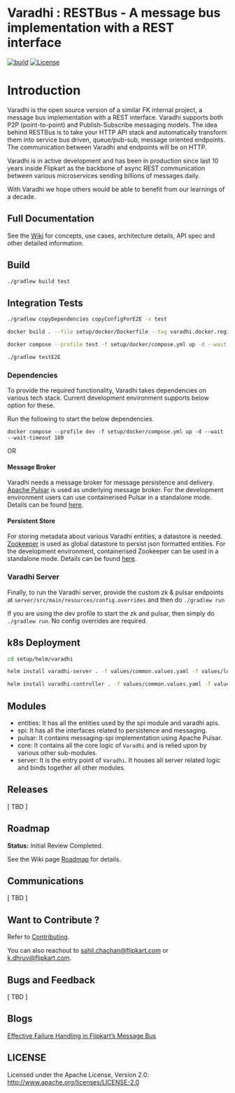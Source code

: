 # Varadhi : RESTBus - A message bus implementation with a REST interface

[![build](https://github.com/flipkart-incubator/varadhi/actions/workflows/gradlebuild.yml/badge.svg?branch=master)](https://github.com/flipkart-incubator/varadhi/actions/workflows/gradlebuild.yml)
[![License](https://img.shields.io/badge/License-Apache_2.0-blue.svg)](https://opensource.org/licenses/Apache-2.0)

# Introduction

Varadhi is the open source version of a similar FK internal project, a message bus implementation with a REST interface.
Varadhi supports both P2P (point-to-point) and Publish-Subscribe messaging models. The idea behind RESTBus is to take
your HTTP API stack and automatically transform them into service bus driven, queue/pub-sub, message oriented endpoints.
The communication between Varadhi and endpoints will be on HTTP.

Varadhi is in active development and has been in production since last 10 years inside Flipkart as the backbone of async
REST communication between various microservices sending billions of messages daily.

With Varadhi we hope others would be able to benefit from our learnings of a decade.

## Full Documentation

See the [Wiki](https://github.com/flipkart-incubator/varadhi/wiki/) for concepts, use cases, architecture details, API
spec and other detailed information.

## Build

```bash
./gradlew build test
```

## Integration Tests

```bash
./gradlew copyDependencies copyConfigForE2E -x test

docker build . --file setup/docker/Dockerfile --tag varadhi.docker.registry/varadhi:latest --build-arg

docker compose --profile test -f setup/docker/compose.yml up -d --wait --wait-timeout 180

./gradlew testE2E
```

### Dependencies

To provide the required functionality, Varadhi takes dependencies on various tech stack.
Current development environment supports below option for these.

Run the following to start the below dependencies.

```docker compose --profile dev -f setup/docker/compose.yml up -d --wait --wait-timeout 180```

OR

#### Message Broker

Varadhi needs a message broker for message persistence and delivery. [Apache Pulsar](https://pulsar.apache.org/) is used
as underlying message broker. For the development environment users can use containerised Pulsar in a standalone mode.
Details can be found [here](https://pulsar.apache.org/docs/3.0.x/standalone-docker/).

#### Persistent Store

For storing metadata about various Varadhi entities, a datastore is needed. [Zookeeper](https://zookeeper.apache.org/)
is used as global datastore to persist json formatted entities. For the development environment, containerised Zookeeper
can be
used in a standalone mode. Details can be found [here](https://hub.docker.com/_/zookeeper).

### Varadhi Server

Finally, to run the Varadhi server, provide the custom zk & pulsar endpoints at `server/src/main/resources/config.overrides` and then do
```./gradlew run```

If you are using the dev profile to start the zk and pulsar, then simply do `./gradlew run`. No config overrides are required.

## k8s Deployment

```bash
cd setup/helm/varadhi

helm install varadhi-server . -f values/common.values.yaml -f values/local.server.values.yaml

helm install varadhi-controller . -f values/common.values.yaml -f values/local.controller.values.yaml
```

## Modules

- entities: It has all the entities used by the spi module and varadhi apis.
- spi: It has all the interfaces related to persistence and messaging.
- pulsar: It contains messaging-spi implementation using Apache Pulsar.
- core: It contains all the core logic of `Varadhi` and is relied upon by various other sub-modules.
- server: It is the entry point of `Varadhi`. It houses all server related logic and binds together all other modules.

## Releases

[ TBD ]

## Roadmap

**Status:** Initial Review Completed.

See the Wiki page [Roadmap](https://github.com/flipkart-incubator/varadhi/wiki/Roadmap) for details.

## Communications

[ TBD ]

## Want to Contribute ?
Refer to [Contributing](./CONTRIBUTING.md).

You can also reachout to sahil.chachan@flipkart.com or k.dhruv@flipkart.com.

## Bugs and Feedback

[ TBD ]

## Blogs

[Effective Failure Handling in Flipkart’s Message Bus](https://blog.flipkart.tech/effective-failure-handling-in-flipkarts-message-bus-436c36be76cc)

## LICENSE

Licensed under the Apache License, Version 2.0: http://www.apache.org/licenses/LICENSE-2.0
